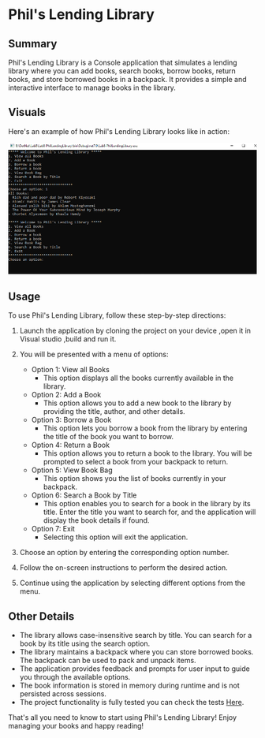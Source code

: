 # Phil's Lending Library

## Summary

Phil's Lending Library is a Console application that simulates a lending library where you can add books, search books, borrow books, return books, and store borrowed books in a backpack. It provides a simple and interactive interface to manage books in the library.

## Visuals

Here's an example of how Phil's Lending Library looks like in action:

![lookslike](./Lab8-PhilLendingLibrary/assets/Lab8V.PNG)


## Usage

To use Phil's Lending Library, follow these step-by-step directions:

1. Launch the application by cloning the project on your device ,open it in Visual studio ,build and run it.

2. You will be presented with a menu of options:
   - Option 1: View all Books
     - This option displays all the books currently available in the library.
   - Option 2: Add a Book
     - This option allows you to add a new book to the library by providing the title, author, and other details.
   - Option 3: Borrow a Book
     - This option lets you borrow a book from the library by entering the title of the book you want to borrow.
   - Option 4: Return a Book
     - This option allows you to return a book to the library. You will be prompted to select a book from your backpack to return.
   - Option 5: View Book Bag
     - This option shows you the list of books currently in your backpack.
   - Option 6: Search a Book by Title
     - This option enables you to search for a book in the library by its title. Enter the title you want to search for, and the application will display the book details if found.
   - Option 7: Exit
     - Selecting this option will exit the application.

3. Choose an option by entering the corresponding option number.

4. Follow the on-screen instructions to perform the desired action.

5. Continue using the application by selecting different options from the menu.

## Other Details

- The library allows case-insensitive search by title. You can search for a book by its title using the search option.
- The library maintains a backpack where you can store borrowed books. The backpack can be used to pack and unpack items.
- The application provides feedback and prompts for user input to guide you through the available options.
- The book information is stored in memory during runtime and is not persisted across sessions.
- The project functionality is fully tested you can check the tests [Here](./TestProject1/UnitTest1.cs). 

That's all you need to know to start using Phil's Lending Library! Enjoy managing your books and happy reading!


